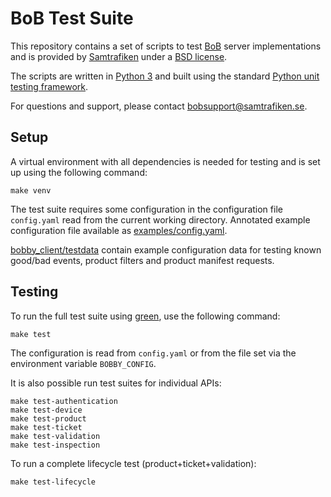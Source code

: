 # BoB Test Suite

This repository contains a set of scripts to test [BoB](http://http://bob.samtrafiken.se/) server implementations and is provided by [Samtrafiken](https://samtrafiken.se/) under a [BSD license](LICENSE).

The scripts are written in [Python 3](https://www.python.org/) and built using the standard [Python unit testing framework](https://docs.python.org/3/library/unittest.html).

For questions and support, please contact [bobsupport@samtrafiken.se](mailto:bobsupport@samtrafiken.se).


## Setup

A virtual environment with all dependencies is needed for testing and is set up using the following command:

    make venv

The test suite requires some configuration in the configuration file ``config.yaml`` read from the current working directory. Annotated example configuration file available as [examples/config.yaml](examples/config.yaml).

[bobby_client/testdata](bobby_client/testdata) contain example configuration data for testing known good/bad events, product filters and product manifest requests.


## Testing

To run the full test suite using [green](https://github.com/CleanCut/green), use the following command:

    make test

The configuration is read from `config.yaml` or from the file set via the environment variable `BOBBY_CONFIG`.

It is also possible run test suites for individual APIs:

    make test-authentication
    make test-device
    make test-product
    make test-ticket
    make test-validation
    make test-inspection

To run a complete lifecycle test (product+ticket+validation):

    make test-lifecycle

